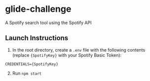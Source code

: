 # glide-challenge
A Spotify search tool using the Spotify API

## Launch Instructions
1. In the root directory, create a `.env` file with the following contents (replace `{SpotifyKey}` with your Spotify Basic Token):
```
CREDENTIALS={SpotifyKey}
```
2. Run `npm start`